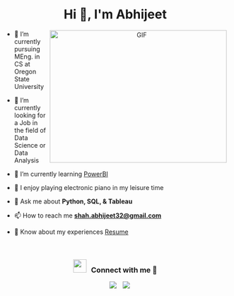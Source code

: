 <h1 align="center">Hi 👋, I'm Abhijeet</a></h1>

<a target="_blank" align="center">
  <img align="right" top="500" height="300" width="400" alt="GIF" src="https://media.giphy.com/media/SWoSkN6DxTszqIKEqv/giphy.gif">
</a>

- 🔭 I’m currently pursuing MEng. in CS at Oregon State University

- 🌱 I’m currently looking for a Job in the field of Data Science or Data Analysis

- 🌱 I’m currently learning <a href="https://www.udemy.com/course/microsoft-power-bi-up-running-with-power-bi-desktop/" target="blank">PowerBI</a>

- 🎹 I enjoy playing electronic piano in my leisure time

- 💬 Ask me about **Python, SQL, & Tableau**

- 📫 How to reach me **shah.abhijeet32@gmail.com**

- 📄 Know about my experiences <a href="https://github.com/abhijeetshah15/Abhijeet_Shah---Resume/blob/main/Abhijeet_Shah__%20Resume.pdf" target="blank">Resume</a>
<br/>
<h3 align="center" > <img src="https://media.giphy.com/media/iY8CRBdQXODJSCERIr/giphy.gif" width="30" height="30" style="margin-right: 10px;">Connect with me 🤝 </h3>

<p align="center">

 <div align="center"  class="icons-social" style="margin-left: 10px;">
        <a style="margin-left: 10px;"  target="_blank" href="https://www.linkedin.com/in/abhijeet-shah-150199/">
			<img src="https://img.icons8.com/doodle/40/000000/linkedin--v2.png"></a>
        <a style="margin-left: 10px;" target="_blank" href="https://github.com/abhijeetshah15">
			<img src="https://img.icons8.com/doodle/40/000000/github--v1.png"></a>
</div>
</p>
